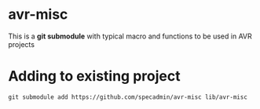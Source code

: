 # avr-misc
This is a **git submodule** with typical macro and functions to be used in AVR projects

# Adding to existing project

```
git submodule add https://github.com/specadmin/avr-misc lib/avr-misc
```
